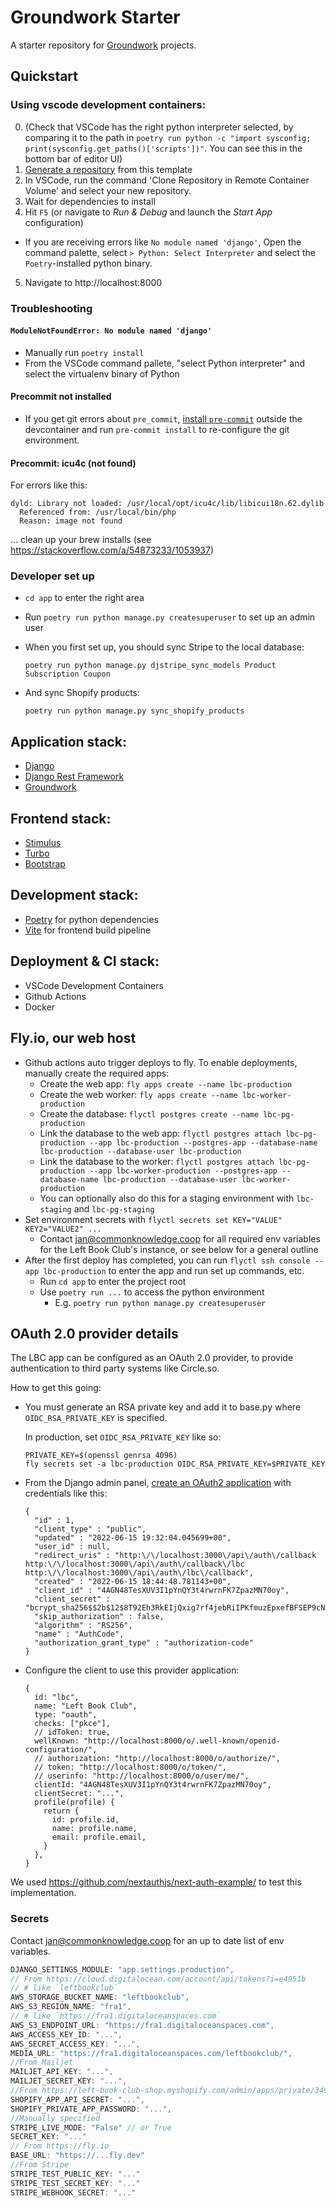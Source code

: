 # Groundwork Starter

A starter repository for [Groundwork](https://groundwork.commonknowledge.coop) projects.

## Quickstart

### Using vscode development containers:

0. (Check that VSCode has the right python interpreter selected, by comparing it to the path in `poetry run python -c "import sysconfig; print(sysconfig.get_paths()['scripts'])"`. You can see this in the bottom bar of editor UI)
1. [Generate a repository](https://github.com/commonknowledge/groundwork-starter-template/generate) from this template
2. In VSCode, run the command 'Clone Repository in Remote Container Volume' and select your new repository.
3. Wait for dependencies to install
4. Hit `F5` (or navigate to _Run & Debug_ and launch the _Start App_ configuration)

- If you are receiving errors like `No module named 'django'`, Open the command palette, select `> Python: Select Interpreter` and select the `Poetry`-installed python binary.

5. Navigate to http://localhost:8000

### Troubleshooting

#### `ModuleNotFoundError: No module named 'django'`

- Manually run `poetry install`
- From the VSCode command pallete, "select Python interpreter" and select the virtualenv binary of Python

#### Precommit not installed

- If you get git errors about `pre_commit`, [install `pre-commit`](https://formulae.brew.sh/formula/pre-commit) outside the devcontainer and run `pre-commit install` to re-configure the git environment.

#### Precommit: icu4c (not found)

For errors like this:

```
dyld: Library not loaded: /usr/local/opt/icu4c/lib/libicui18n.62.dylib
  Referenced from: /usr/local/bin/php
  Reason: image not found
```

... clean up your brew installs (see https://stackoverflow.com/a/54873233/1053937)

### Developer set up

- `cd app` to enter the right area
- Run `poetry run python manage.py createsuperuser` to set up an admin user
- When you first set up, you should sync Stripe to the local database:

  ```
  poetry run python manage.py djstripe_sync_models Product Subscription Coupon
  ```

- And sync Shopify products:

  ```
  poetry run python manage.py sync_shopify_products
  ```

## Application stack:

- [Django](https://www.djangoproject.com/)
- [Django Rest Framework](https://groundwork.commonknowledge.coop)
- [Groundwork](https://groundwork.commonknowledge.coop)

## Frontend stack:

- [Stimulus](https://stimulus.hotwired.dev/)
- [Turbo](https://turbo.hotwired.dev/)
- [Bootstrap](https://groundwork.commonknowledge.coop)

## Development stack:

- [Poetry](https://python-poetry.org/) for python dependencies
- [Vite](https://vitejs.dev/) for frontend build pipeline

## Deployment & CI stack:

- VSCode Development Containers
- Github Actions
- Docker

## Fly.io, our web host

- Github actions auto trigger deploys to fly. To enable deployments, manually create the required apps:
  - Create the web app: `fly apps create --name lbc-production`
  - Create the web worker: `fly apps create --name lbc-worker-production`
  - Create the database: `flyctl postgres create --name lbc-pg-production`
  - Link the database to the web app: `flyctl postgres attach lbc-pg-production --app lbc-production --postgres-app --database-name lbc-production --database-user lbc-production`
  - Link the database to the worker: `flyctl postgres attach lbc-pg-production --app lbc-worker-production --postgres-app --database-name lbc-production --database-user lbc-worker-production`
  - You can optionally also do this for a staging environment with `lbc-staging` and `lbc-pg-staging`
- Set environment secrets with `flyctl secrets set KEY="VALUE" KEY2="VALUE2" ...`
  - Contact jan@commonknowledge.coop for all required env variables for the Left Book Club's instance, or see below for a general outline
- After the first deploy has completed, you can run `flyctl ssh console --app lbc-production` to enter the app and run set up commands, etc.
  - Run `cd app` to enter the project root
  - Use `poetry run ...` to access the python environment
    - E.g. `poetry run python manage.py createsuperuser`

## OAuth 2.0 provider details

The LBC app can be configured as an OAuth 2.0 provider, to provide authentication to third party systems like Circle.so.

How to get this going:

- You must generate an RSA private key and add it to base.py where `OIDC_RSA_PRIVATE_KEY` is specified.

  In production, set `OIDC_RSA_PRIVATE_KEY` like so:

  ```
  PRIVATE_KEY=$(openssl genrsa 4096)
  fly secrets set -a lbc-production OIDC_RSA_PRIVATE_KEY=$PRIVATE_KEY
  ```

- From the Django admin panel, [create an OAuth2 application](http://localhost:8000/django/oauth2_provider/application) with credentials like this:

  ```
  {
    "id" : 1,
    "client_type" : "public",
    "updated" : "2022-06-15 19:32:04.045699+00",
    "user_id" : null,
    "redirect_uris" : "http:\/\/localhost:3000\/api\/auth\/callback http:\/\/localhost:3000\/api\/auth\/callback\/lbc http:\/\/localhost:3000\/api\/auth\/lbc\/callback",
    "created" : "2022-06-15 18:44:48.781143+00",
    "client_id" : "4AGN48TesXUV3I1pYnQY3t4rwrnFK7ZpazMN70oy",
    "client_secret" : "bcrypt_sha256$$2b$12$8T92Eh3RkEIjQxig7rf4jebRiIPKfmuzEpxefBFSEP9cNg2\/bpk5S",
    "skip_authorization" : false,
    "algorithm" : "RS256",
    "name" : "AuthCode",
    "authorization_grant_type" : "authorization-code"
  }
  ```

- Configure the client to use this provider application:
  ```
  {
    id: "lbc",
    name: "Left Book Club",
    type: "oauth",
    checks: ["pkce"],
    // idToken: true,
    wellKnown: "http://localhost:8000/o/.well-known/openid-configuration/",
    // authorization: "http://localhost:8000/o/authorize/",
    // token: "http://localhost:8000/o/token/",
    // userinfo: "http://localhost:8000/o/user/me/",
    clientId: "4AGN48TesXUV3I1pYnQY3t4rwrnFK7ZpazMN70oy",
    clientSecret: "...",
    profile(profile) {
      return {
        id: profile.id,
        name: profile.name,
        email: profile.email,
      }
    },
  }
  ```

We used https://github.com/nextauthjs/next-auth-example/ to test this implementation.

### Secrets

Contact jan@commonknowledge.coop for an up to date list of env variables.

```js
DJANGO_SETTINGS_MODULE: "app.settings.production",
// From https://cloud.digitalocean.com/account/api/tokens?i=e4951b
// # like `leftbookclub`
AWS_STORAGE_BUCKET_NAME: "leftbookclub",
AWS_S3_REGION_NAME: "fra1",
// # like `https://fra1.digitaloceanspaces.com`
AWS_S3_ENDPOINT_URL: "https://fra1.digitaloceanspaces.com",
AWS_ACCESS_KEY_ID: "...",
AWS_SECRET_ACCESS_KEY: "...",
MEDIA_URL: "https://fra1.digitaloceanspaces.com/leftbookclub/",
//From Mailjet
MAILJET_API_KEY: "...",
MAILJET_SECRET_KEY: "...",
//From https://left-book-club-shop.myshopify.com/admin/apps/private/349095133417
SHOPIFY_APP_API_SECRET: "...",
SHOPIFY_PRIVATE_APP_PASSWORD: "...",
//Manually specified
STRIPE_LIVE_MODE: "False" // or True
SECRET_KEY: "..."
// From https://fly.io
BASE_URL: "https://...fly.dev"
//From Stripe
STRIPE_TEST_PUBLIC_KEY: "..."
STRIPE_TEST_SECRET_KEY: "..."
STRIPE_WEBHOOK_SECRET: "..."
```
